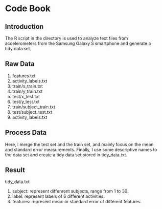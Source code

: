 # Code Book

## Introduction
The R script in the directory is used to analyze text files from accelerometers from the Samsung Galaxy S smartphone and generate a tidy data set.

## Raw Data
1. features.txt  
2. activity_labels.txt  
3. train/x_train.txt  
4. train/y_train.txt  
5. test/x_test.txt  
6. test/y_test.txt  
7. train/subject_train.txt  
8. test/subject_test.txt
9. activity_labels.txt

## Process Data
Here, I merge the test set and the train set, and mainly focus on the mean and standard error measurements. Finally, I use some descriptive names to the data set and create a tidy data set stored in tidy_data.txt.

## Result
tidy_data.txt  
1. subject: represent diffenrent subjects, range from 1 to 30.  
2. label: represent labels of 6 different activities.  
3. features: represent mean or standard error of different features.


